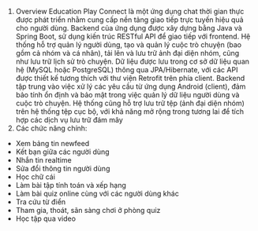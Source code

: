 1. Overview
  Education Play Connect là một ứng dụng chat thời gian thực được phát triển nhằm cung cấp nền tảng giao tiếp trực tuyến hiệu quả cho người dùng. Backend của ứng dụng được xây dựng bằng Java và Spring Boot, sử dụng kiến trúc RESTful API để giao tiếp với frontend. Hệ thống hỗ trợ quản lý người dùng, tạo và quản lý cuộc trò chuyện (bao gồm cả nhóm và cá nhân), tải lên và lưu trữ ảnh đại diện nhóm, cũng như lưu trữ lịch sử trò chuyện. Dữ liệu được lưu trong cơ sở dữ liệu quan hệ (MySQL hoặc PostgreSQL) thông qua JPA/Hibernate, với các API được thiết kế tương thích với thư viện Retrofit trên phía client.
  Backend tập trung vào việc xử lý các yêu cầu từ ứng dụng Android (client), đảm bảo tính ổn định và bảo mật trong việc quản lý dữ liệu người dùng và cuộc trò chuyện. Hệ thống cũng hỗ trợ lưu trữ tệp (ảnh đại diện nhóm) trên hệ thống tệp cục bộ, với khả năng mở rộng trong tương lai để tích hợp các dịch vụ lưu trữ đám mây
2. Các chức năng chính:
- Xem bảng tin newfeed
- Kết bạn giữa các người dùng
- Nhắn tin realtime
- Sửa đổi thông tin người dùng
- Học chữ cái
- Làm bài tập tính toán và xếp hạng
- Làm bài quiz online cùng với các người dùng khác
- Tra cứu từ điển
- Tham gia, thoát, sãn sàng chơi ở phòng quiz
- Học tập qua video
